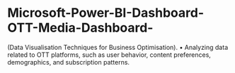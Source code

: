 # Microsoft-Power-BI-Dashboard-OTT-Media-Dashboard-
 (Data Visualisation Techniques for Business Optimisation). • Analyzing data related to OTT platforms, such as user behavior, content preferences, demographics, and subscription patterns. 
